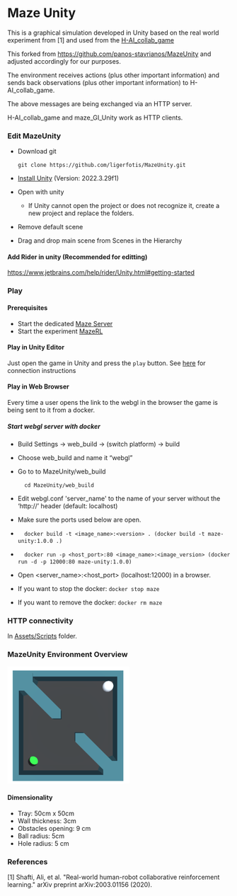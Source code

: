 # Maze Unity
This is a graphical simulation developed in Unity based on the real world experiment from [1] and used from the [H-AI_collab_game](https://github.com/ligerfotis/maze_RL_online)

This forked from https://github.com/panos-stavrianos/MazeUnity and adjusted accordingly for our purposes.

The environment receives actions (plus other important information) and sends back observations (plus other important information) to H-AI_collab_game.

The above messages are being exchanged via an HTTP server.

H-AI_collab_game and maze_GI_Unity work as HTTP clients.

### Edit MazeUnity
* Download git
  
      git clone https://github.com/ligerfotis/MazeUnity.git
  
* [Install Unity](https://docs.unity3d.com/2020.1/Documentation/Manual/GettingStartedInstallingHub.html) (Version: 2022.3.29f1)
* Open with unity
  * If Unity cannot open the project or does not recognize it, create a new project and replace the folders.
* Remove default scene
* Drag and drop main scene from Scenes in the Hierarchy

#### Add Rider in unity (Recommended for editting)
https://www.jetbrains.com/help/rider/Unity.html#getting-started

### Play

#### Prerequisites 
* Start the dedicated [Maze Server](https://github.com/panos-stavrianos/maze_server)
* Start the experiment [MazeRL](https://github.com/ligerfotis/maze_RL_online) 

#### Play in Unity Editor
Just open the game in Unity and press the `play` button.
See [here](https://github.com/ligerfotis/MazeUnity/tree/main/Assets/Scripts) for connection instructions

#### Play in Web Browser
Every time a user opens the link to the webgl in the browser the game is being sent to it from a docker.
##### Start webgl server with docker
* Build Settings -> web_build -> (switch platform) -> build
* Choose web_build and name it “webgl”
* Go to to MazeUnity/web_build
        
        cd MazeUnity/web_build
* Edit webgl.conf 'server_name' to the name of your server without the ‘http://’ header (default: localhost)
* Make sure the ports used below are open.
*       docker build -t <image_name>:<version> . (docker build -t maze-unity:1.0.0 .)
*       docker run -p <host_port>:80 <image_name>:<image_version> (docker run -d -p 12000:80 maze-unity:1.0.0)
* Open <server_name>:<host_port> (localhost:12000) in a browser.
* If you want to stop the docker: `docker stop maze`
* If you want to remove the docker: `docker rm maze`

### HTTP connectivity

In [Assets/Scripts](https://github.com/ligerfotis/MazeUnity/tree/main/Assets/Scripts) folder.

### MazeUnity Environment Overview
![MazeUnity](./maze.png)

#### Dimensionality
  * Tray: 50cm x 50cm
  * Wall thickness: 3cm
  * Obstacles opening: 9 cm 
  * Ball radius: 5cm
  * Hole radius: 5 cm

### References
[1] Shafti, Ali, et al. "Real-world human-robot collaborative reinforcement learning." arXiv preprint arXiv:2003.01156 (2020).
